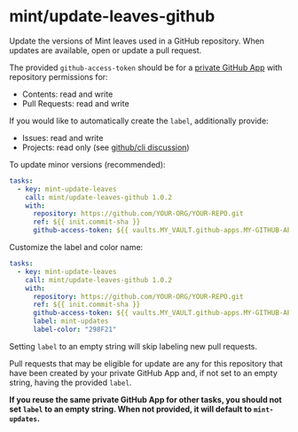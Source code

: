 # mint/update-leaves-github

Update the versions of Mint leaves used in a GitHub repository.
When updates are available, open or update a pull request.

The provided `github-access-token` should be for a
[private GitHub App](https://www.rwx.com/docs/mint/guides/github-automation)
with repository permissions for:

- Contents: read and write
- Pull Requests: read and write

If you would like to automatically create the `label`, additionally provide:

- Issues: read and write
- Projects: read only (see [github/cli discussion](https://github.com/cli/cli/discussions/5307))

To update minor versions (recommended):

```yaml
tasks:
  - key: mint-update-leaves
    call: mint/update-leaves-github 1.0.2
    with:
      repository: https://github.com/YOUR-ORG/YOUR-REPO.git
      ref: ${{ init.commit-sha }}
      github-access-token: ${{ vaults.MY_VAULT.github-apps.MY-GITHUB-APP.token }}
```

Customize the label and color name:

```yaml
tasks:
  - key: mint-update-leaves
    call: mint/update-leaves-github 1.0.2
    with:
      repository: https://github.com/YOUR-ORG/YOUR-REPO.git
      ref: ${{ init.commit-sha }}
      github-access-token: ${{ vaults.MY_VAULT.github-apps.MY-GITHUB-APP.token }}
      label: mint-updates
      label-color: "298F21"
```

Setting `label` to an empty string will skip labeling new pull requests.

Pull requests that may be eligible for update are any for this repository
that have been created by your private GitHub App and, if not set to an empty
string, having the provided `label`.

**If you reuse the same private GitHub App for other tasks, you should not set
`label` to an empty string. When not provided, it will default to `mint-updates`.**
